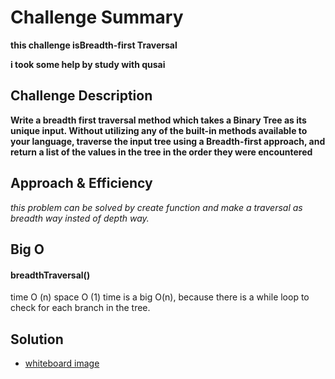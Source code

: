 # Challenge Summary

**this challenge isBreadth-first Traversal**

**i took some help by study with qusai**

## Challenge Description

**Write a breadth first traversal method which takes a Binary Tree as its unique input. Without utilizing any of the built-in methods available to your language, traverse the input tree using a Breadth-first approach, and return a list of the values in the tree in the order they were encountered**

## Approach & Efficiency
_this problem can be solved by create function and make a traversal as breadth way insted of depth way._

## Big O
   #### breadthTraversal()
   time O (n)
   space O (1)
time is a big O(n), because there is a while loop to check for each branch in the tree.
## Solution
- [whiteboard image](https://pasteboard.co/IU4VN0E.jpg)
